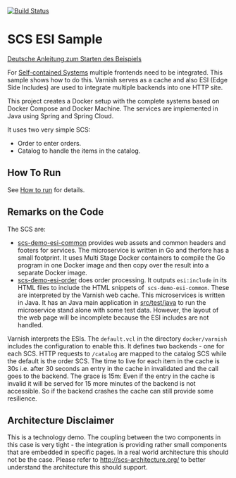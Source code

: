 [![Build Status](https://travis-ci.org/mc-b/SCS-ESI.svg?branch=master)](https://travis-ci.org/mc-b/SCS-ESI)

SCS ESI Sample
==============

[Deutsche Anleitung zum Starten des Beispiels](WIE-LAUFEN.md)

For [Self-contained Systems](http://scs-architecture.org) multiple
frontends need to be integrated. This sample shows how to do
this. Varnish serves as a cache and also ESI (Edge Side Includes) are
used to integrate multiple backends into one HTTP site.

This project creates a Docker setup with the complete systems based on
Docker Compose and Docker Machine. The services are implemented in
Java using Spring and Spring Cloud.

It uses two very simple SCS:
- Order to enter orders.
- Catalog to handle the items in the catalog.

How To Run
----------

See [How to run](HOW-TO-RUN.md) for details.

Remarks on the Code
-------------------

The SCS are: 
- [scs-demo-esi-common](scs-demo-esi-common) provides web assets and common headers
and footers for services. The microservice is written in Go and therfore has a small
footprint. It uses Multi Stage Docker containers to compile the Go program in one Docker
image and then copy over the result into a separate Docker image.
- [scs-demo-esi-order](scs-demo-esi-order) does order processing. It outputs
  `esi:include` in its HTML files to include the HTML snippets of
  `scs-demo-esi-common`. These are interpreted by the Varnish web
  cache. This microservices is written in Java. It has an Java main application
  in [src/test/java](https://github.com/ewolff/SCS-ESI/tree/master/scs-demo-esi-order/src/test/java/com/ewolff/microservice/order)
  to run the microservice stand alone with some test data. However, the layout
  of the web page will be incomplete because the ESI includes are not handled.

Varnish interprets the ESIs. The `default.vcl` in the directory
  `docker/varnish` includes the configuration to enable this. It
  defines two backends - one for each SCS. HTTP requests to `/catalog`
  are mapped to the catalog SCS while the default is the order
  SCS. The time to live for each item in the cache is 30s i.e. after
  30 seconds an entry in the cache in invalidated and the call goes to
  the backend. The grace is 15m: Even if the entry in the cache is
  invalid it will be served for 15 more minutes of the backend is not
  accessible. So if the backend crashes the cache can still provide
  some resilience.



Architecture Disclaimer
-------------------

This is a technology demo. The coupling between the two components in
this case is very tight - the integration is providing rather small
components that are embedded in specific pages. In a real world
architecture this should not be the case. Please refer to
http://scs-architecture.org/ to better understand the architecture
this should support.
